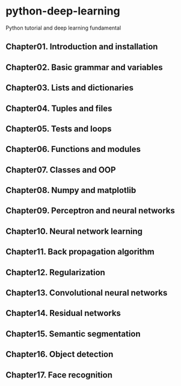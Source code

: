 # python-deep-learning
Python tutorial and deep learning fundamental

## Chapter01. Introduction and installation
## Chapter02. Basic grammar and variables
## Chapter03. Lists and dictionaries
## Chapter04. Tuples and files
## Chapter05. Tests and loops
## Chapter06. Functions and modules
## Chapter07. Classes and OOP
## Chapter08. Numpy and matplotlib
## Chapter09. Perceptron and neural networks
## Chapter10. Neural network learning
## Chapter11. Back propagation algorithm
## Chapter12. Regularization
## Chapter13. Convolutional neural networks
## Chapter14. Residual networks
## Chapter15. Semantic segmentation
## Chapter16. Object detection
## Chapter17. Face recognition